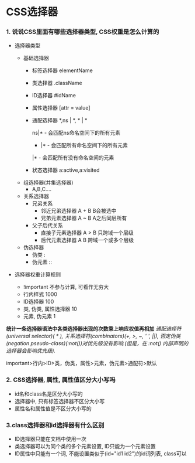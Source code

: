# CSS选择器

### 1. 说说CSS里面有哪些选择器类型, CSS权重是怎么计算的

* 选择器类型
  + 基础选择器 
    - 标签选择器 elementName
    - 类选择器   .className
    - ID选择器   #idName
    - 属性选择器 [attr = value]
    - 通配选择器 *,ns | *, * | *

      ns|* - 会匹配ns命名空间下的所有元素

      * |* - 会匹配所有命名空间下的所有元素

      |* - 会匹配所有没有命名空间的元素   

    - 状态选择器 a:active,a:visited
  + 组选择器(并集选择器)
    - A,B,C....
  + 关系选择器
    - 兄弟关系
      + 邻近兄弟选择器 A + B   B会被选中
      + 兄弟元素选择器 A ~ B   A之后同层所有
    - 父子后代关系
      + 直接子元素选择器 A > B 只跨域一个层级 
      + 后代元素选择器   A   B 跨域一个或多个层级
  + 伪选择器
    - 伪类 :
    - 伪元素 ::

* 选择器权重计算规则
  + !important 不参与计算, 可看作无穷大
  + 行内样式 1000
  + ID选择器 100
  + 类, 伪类, 属性选择器 10
  + 元素, 伪元素 1

**统计一条选择器语法中各类选择器出现的次数乘上响应权值再相加**
*通配选择符(universal selector)( * ), 关系选择符(combinators)(+, >, ~, ' ', ||), 否定伪类(negation pseudo-class)(:not())对优先级没有影响.(但是，在 :not() 内部声明的选择器会影响优先级).*

important>行内>ID>类，伪类，属性>元素，伪元素>通配符>默认

### 2. CSS选择器, 属性, 属性值区分大小写吗

* id名和class名是区分大小写的
* 选择器中, 只有标签选择器不区分大小写
* 属性名和属性值是不区分大小写的

### 3.class选择器和id选择器有什么区别

* ID选择器只能在文档中使用一次
* 类选择器可以为同个类的多个元素设置, ID只能为一个元素设置
* ID属性中只能有一个词, 不能设置类似于(id="id1 id2")的id词列表, class可以
